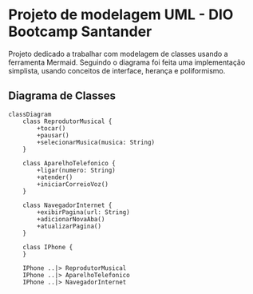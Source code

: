 # Projeto de modelagem UML - DIO Bootcamp Santander

Projeto dedicado a trabalhar com modelagem de classes usando a ferramenta Mermaid.
Seguindo o diagrama foi feita uma implementação simplista, usando conceitos de interface,
herança e poliformismo.

## Diagrama de Classes

```mermaid
classDiagram
    class ReprodutorMusical {
        +tocar()
        +pausar()
        +selecionarMusica(musica: String)
    }

    class AparelhoTelefonico {
        +ligar(numero: String)
        +atender()
        +iniciarCorreioVoz()
    }

    class NavegadorInternet {
        +exibirPagina(url: String)
        +adicionarNovaAba()
        +atualizarPagina()
    }

    class IPhone {
    }

    IPhone ..|> ReprodutorMusical
    IPhone ..|> AparelhoTelefonico
    IPhone ..|> NavegadorInternet